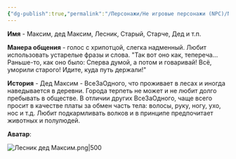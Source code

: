 ```yaml
---
{"dg-publish":true,"permalink":"/Персонажи/Не игровые персонажи (NPC)/NPC/ВсеЗаОдного/Лесник/","noteIcon":"","created":"2025-09-09T20:36:46.616+03:00","updated":"2025-09-09T12:36:33.900+03:00"}
---
```




**Имя** - Максим, дед Максим, Лесник, Старый, Старче, Дед и т.п.

**Манера общения** - голос с хрипотцой, слегка надменный. Любит использовать устарелые фразы и слова. "Так вот оно как, тепереча... Раньше-то, как оно было: Сперва думой, а потом и говаривай! Всё, уморили старого! Идите, куда путь держали!"

**История** - Дед Максим - ВсеЗаОдного, что проживает в лесах и иногда наведывается в деревни. Города терпеть не может и не любит долго пребывать в обществе. В отличии других ВсеЗаОдного, чаще всего просит в качестве платы за обмен часть тела: волосы, руку, ногу, ухо, нос и т.д. Любит подкармливать волков и в принципе предпочитает животных и полулюдей. 

**Аватар**:

![Лесник дед Максим.png|500](/img/user/system/img/NPC/%D0%92%D1%81%D0%B5%D0%97%D0%B0%D0%9E%D0%B4%D0%BD%D0%BE%D0%B3%D0%BE/%D0%9B%D0%B5%D1%81%D0%BD%D0%B8%D0%BA%20%D0%B4%D0%B5%D0%B4%20%D0%9C%D0%B0%D0%BA%D1%81%D0%B8%D0%BC.png)